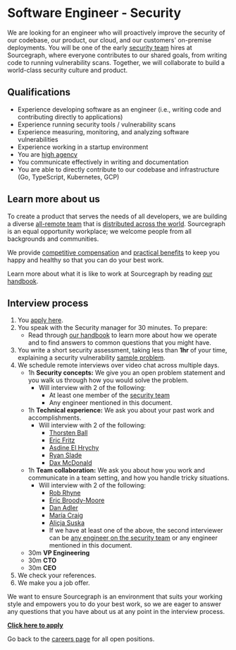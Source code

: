 # Software Engineer - Security

We are looking for an engineer who will proactively improve the security of our codebase, our product, our cloud, and our customers' on-premise deployments. You will be one of the early [security team](../security/index.md) hires at Sourcegraph, where everyone contributes to our shared goals, from writing code to running vulnerability scans. Together, we will collaborate to build a world-class security culture and product.

## Qualifications

- Experience developing software as an engineer (i.e., writing code and contributing directly to applications)
- Experience running security tools / vulnerability scans
- Experience measuring, monitoring, and analyzing software vulnerabilities
- Experience working in a startup environment
- You are [high agency](https://twitter.com/shreyas/status/1276956836856393728)
- You communicate effectively in writing and documentation
- You are able to directly contribute to our codebase and infrastructure (Go, TypeScript, Kubernetes, GCP)

## Learn more about us

To create a product that serves the needs of all developers, we are building a diverse [all-remote team](../../../company/remote/index.md) that is [distributed across the world](../../../company/team/index.md). Sourcegraph is an equal opportunity workplace; we welcome people from all backgrounds and communities.

We provide [competitive compensation](../../people-ops/compensation.md) and [practical benefits](../../people-ops/benefits-and-perks.md) to keep you happy and healthy so that you can do your best work.

Learn more about what it is like to work at Sourcegraph by reading [our handbook](../../index.md).

## Interview process

1. You [apply here](https://jobs.lever.co/sourcegraph/c36db3e1-0ece-465d-ad7c-1eb6de9a4b22/apply).
1. You speak with the Security manager for 30 minutes. To prepare:
   - Read through [our handbook](https://github.com/sourcegraph/about) to learn more about how we operate and to find answers to common questions that you might have.
1. You write a short security assessment, taking less than **1hr** of your time, explaining a security vulnerability [sample problem](https://docs.google.com/document/d/1oXhjU_3y2uhpmWJ2hD0NTaqSanUAOlKDFFmjazAU3Rg/).
1. We schedule remote interviews over video chat across multiple days.
   - 1h **Security concepts:** We give you an open problem statement and you walk us through how you would solve the problem.
      - Will interview with 2 of the following:
         - At least one member of the [security team](../security/index.md#members)
         - Any engineer mentioned in this document.
   - 1h **Technical experience:** We ask you about your past work and accomplishments.
      - Will interview with 2 of the following:
          - [Thorsten Ball](../../../company/team/index.md#thorsten-ball-he-him)
          - [Eric Fritz](../../../company/team/index.md#eric-fritz-he-him)
          - [Asdine El Hrychy](../../../company/team/index.md#asdine-el-hrychy)
          - [Ryan Slade](../../../company/team/index.md#ryan-slade-he-him)
          - [Dax McDonald](../../../company/team/index.md#dax-mcdonald-he-him)
   - 1h **Team collaboration:** We ask you about how you work and communicate in a team setting, and how you handle tricky situations.
      - Will interview with 2 of the following:
         - [Rob Rhyne](../../../company/team/index.md#rob-rhyne)
         - [Eric Broody-Moore](../../../company/team/index.md#eric-brody-moore)
         - [Dan Adler](../../../company/team/index.md#dan-adler-he-him)
         - [María Craig](../../../company/team/index.md#maría-craig-she-her)
         - [Alicja Suska](../../../company/team/index.md#alicja-suska-she-her)
         - If we have at least one of the above, the second interviewer can be [any engineer on the security team](../security/index.md#members) or any engineer mentioned in this document.
   - 30m **VP Engineering**
   - 30m **CTO**
   - 30m **CEO**
1. We check your references.
1. We make you a job offer.

We want to ensure Sourcegraph is an environment that suits your working style and empowers you to do your best work, so we are eager to answer any questions that you have about us at any point in the interview process.

**[Click here to apply](https://jobs.lever.co/sourcegraph/c36db3e1-0ece-465d-ad7c-1eb6de9a4b22/apply)**

Go back to the [careers page](../../../company/careers.md) for all open positions.
